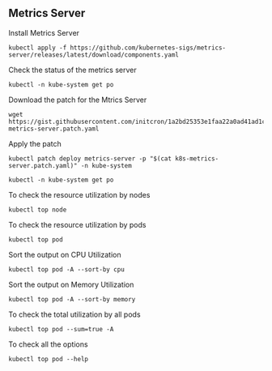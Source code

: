 ## Metrics Server

Install Metrics Server 

```
kubectl apply -f https://github.com/kubernetes-sigs/metrics-server/releases/latest/download/components.yaml
```
Check the status of the metrics server
```
kubectl -n kube-system get po
```
Download the patch for the Mtrics Server
```
wget https://gist.githubusercontent.com/initcron/1a2bd25353e1faa22a0ad41ad1c01b62/raw/008e23f9fbf4d7e2cf79df1dd008de2f1db62a10/k8s-metrics-server.patch.yaml
```
Apply the patch
```
kubectl patch deploy metrics-server -p "$(cat k8s-metrics-server.patch.yaml)" -n kube-system
```
```
kubectl -n kube-system get po
```
To check the resource utilization by nodes
```
kubectl top node
```
To check the resource utilization by pods
```
kubectl top pod
```
Sort the output on CPU Utilization
```
kubectl top pod -A --sort-by cpu
```
Sort the output on Memory Utilization
```
kubectl top pod -A --sort-by memory
```
To check the total utilization by all pods
```
kubectl top pod --sum=true -A
```
To check all the options
```
kubectl top pod --help
```



